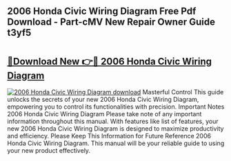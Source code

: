 ## 2006 Honda Civic Wiring Diagram Free Pdf Download - Part-cMV New Repair Owner Guide t3yf5

# <h2><a href="http://dfmpzk.blite.top/?on=2006+Honda+Civic+Wiring+Diagram">🔗Download New 👉🔴 2006 Honda Civic Wiring Diagram</a></h2>

[![2006 Honda Civic Wiring Diagram download](https://i.imgur.com/lujVjoI.png)](http://dfmpzk.blite.top/?on=2006+Honda+Civic+Wiring+Diagram)
Masterful Control This guide unlocks the secrets of your new 2006 Honda Civic Wiring Diagram, empowering you to control its functionalities with precision. Important Notes 2006 Honda Civic Wiring Diagram Please take note of any important information throughout this manual. With features like list of features, your new 2006 Honda Civic Wiring Diagram is designed to maximize productivity and efficiency. Please Keep This Information for Future Reference 2006 Honda Civic Wiring Diagram. This manual will be your reliable guide to using your new product effectively.

